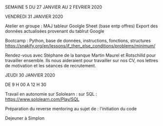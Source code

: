 SEMAINE 5 DU 27 JANVIER AU 2 FEVRIER 2020

VENDREDI 31 JANVIER 2020

Atelier en groupe : 
MAJ tableur Goolgle Sheet (base entp offres)
Export des données actualisées provenant du tablrut Google

Bootcamp : Python, base de données, instructions, fonctions, structures
https://snakify.org/en/lessons/if_then_else_conditions/problems/minimum/

Rendez-vous avec Stéphane
de la banque Martin Maurel et Rotschilld pour travailler ensemble.
Ils nous aideraient pour travailler sur nos CV, nos lettres de motivation et les séances de recrutement.




JEUDI 30 JANVIER 2020

DE 9 H 00 A 12 H 30

Travail en autonomie sur Sololearn :
sur SQL :
https://www.sololearn.com/Play/SQL

Préparation du reverse mentoring au sujet de :
l'initiation du code

Dejeuner à Simplon 



